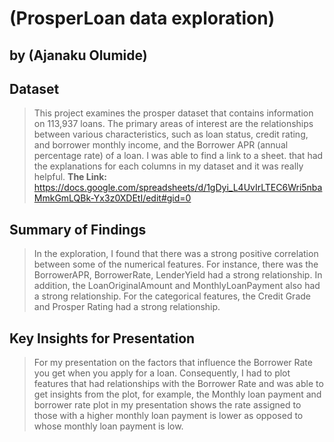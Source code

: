 # (ProsperLoan data exploration)
## by (Ajanaku Olumide)


## Dataset

> This project examines the prosper dataset that contains information on 113,937 loans. The primary areas of interest are the relationships between various characteristics, such as loan status, credit rating, and borrower monthly income, and the Borrower APR (annual percentage rate) of a loan. I was able to find a link to a sheet. that had the explanations for each columns in my dataset and it was really helpful. **The Link:** https://docs.google.com/spreadsheets/d/1gDyi_L4UvIrLTEC6Wri5nbaMmkGmLQBk-Yx3z0XDEtI/edit#gid=0

## Summary of Findings
 
> In the exploration, I found that there was a strong positive correlation between some of the numerical features. For instance, there was the BorrowerAPR, BorrowerRate, LenderYield had a strong relationship. In addition, the LoanOriginalAmount and MonthlyLoanPayment also had a strong relationship. For the categorical features, the Credit Grade and Prosper Rating had a strong relationship.


## Key Insights for Presentation

> For my presentation on the factors that influence the Borrower Rate you get when you apply for a loan. Consequently, I had to plot features that had relationships with the Borrower Rate and was able to get insights from the plot, for example, the Monthly loan payment and borrower rate plot in my presentation shows the rate assigned to those with a higher monthly loan payment is lower as opposed to whose monthly loan payment is low.

